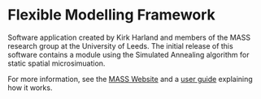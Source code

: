 Flexible Modelling Framework
========

Software application created by Kirk Harland and members of the MASS research group at the University of Leeds.  The initial release of this software contains a module using the Simulated Annealing algorithm for static spatial microsimuation.

For more information, see the [MASS Website](http://mass.leeds.ac.uk/html/coding/fmf/intro/index.html) and a [user guide](http://eprints.ncrm.ac.uk/3177/) explaining how it works.

